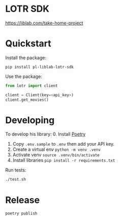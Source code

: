# LOTR SDK

https://liblab.com/take-home-project

# Quickstart

Install the package:

```
pip install pl-liblab-lotr-sdk
```

Use the package:

```python
from lotr import client

client = Client(key=<api_key>)
client.get_movies()
```


# Developing

To develop his library:
0. Install [Poetry](https://python-poetry.org/)
1. Copy `.env.sample` to `.env` then add your API key.
2. Create a virtual env `python -m venv .venv`
3. Activate venv `source .venv/bin/activate`
4. Install libraries `pip install -r requirements.txt`

Run tests:
```bash
./test.sh
```

# Release

```python
poetry publish
```
